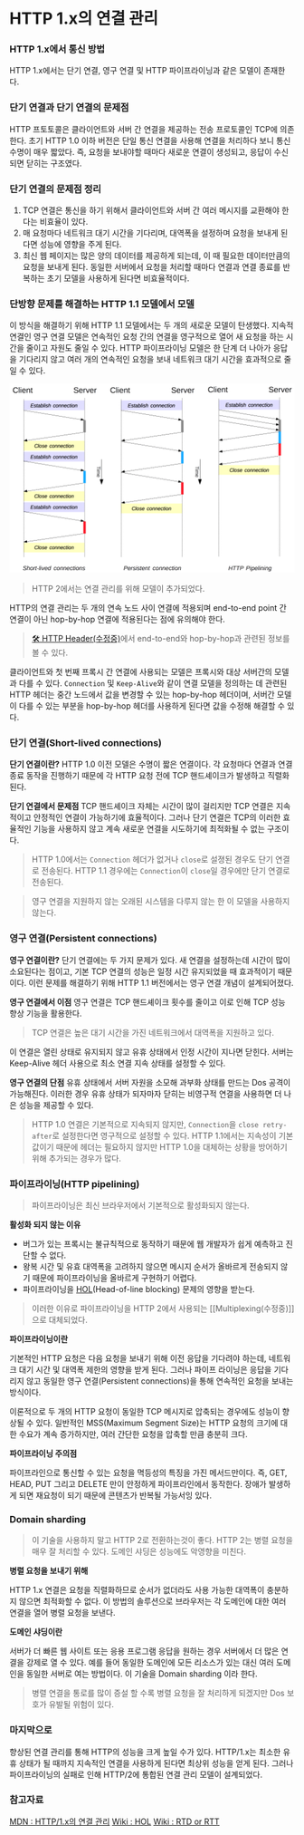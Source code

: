 # HTTP 1.x의 연결 관리
### HTTP 1.x에서 통신 방법
HTTP 1.x에서는 단기 연결, 영구 연결 및 HTTP 파이프라이닝과 같은 모델이 존재한다.

### 단기 연결과 단기 연결의 문제점
HTTP 프토토콜은 클라이언트와 서버 간 연결을 제공하는 전송 프로토콜인 TCP에 의존한다. 초기 HTTP 1.0 이하 버전은 단일 통신 연결을 사용해 연결을 처리하다 보니 통신 수명이 매우 짧았다. 즉, 요청을 보내야할 때마다 새로운 연결이 생성되고, 응답이 수신되면 닫히는 구조였다.

### 단기 연결의 문제점 정리
1. TCP 연결은 통신을 하기 위해서 클라이언트와 서버 간 여러 메시지를 교환해야 한다는 비효율이 있다.
2. 매 요청마다 네트워크 대기 시간을 기다리며,  대역폭을 설정하며 요청을 보내게 된다면 성능에 영향을 주게 된다.
3. 최신 웹 페이지는 많은 양의 데이터를 제공하게 되는데, 이 때 필요한 데이터만큼의 요청을 보내게 된다. 동일한 서버에서 요청을 처리할 때마다 연결과 연결 종료를 반복하는 초기 모델을 사용하게 된다면 비효율적이다.

### 단방향 문제를 해결하는 HTTP 1.1 모델에서 모델
이 방식을 해결하기 위해 HTTP 1.1 모델에서는 두 개의 새로운 모델이 탄생했다. 지속적 연결인 영구 연결 모델은 연속적인 요청 간의 연결을 영구적으로 열어 새 요청을 하는 시간을 줄이고 자원도 줄일 수 있다. HTTP 파이프라이닝 모델은 한 단계 더 나아가 응답을 기다리지 않고 여러 개의 연속적인 요청을 보내 네트워크 대기 시간을 효과적으로 줄일 수 있다.


![이미지](/Network/HTTP/1.png)
    

> HTTP 2에서는 연결 관리를 위해 모델이 추가되었다.

HTTP의 연결 관리는 두 개의 연속 노드 사이 연결에 적용되며 end-to-end point 간 연결이 아닌 hop-by-hop 연결에 적용된다는 점에 유의해야 한다. 

> [🛠 HTTP Header(수정중)](/Network/HTTP/HTTP%20Header(%EC%88%98%EC%A0%95%EC%A4%91).md)에서 end-to-end와 hop-by-hop과 관련된 정보를 볼 수 있다.

클라이언트와 첫 번째 프록시 간 연결에 사용되는 모델은 프록시와 대상 서버간의 모델과 다를 수 있다. `Connection` 및 `Keep-Alive`와 같이 연결 모델을 정의하는 데 관련된 HTTP 헤더는 중간 노드에서 값을 변경할 수 있는 hop-by-hop 헤더이며, 서버간 모델이 다를 수 있는 부분을 hop-by-hop 헤더를 사용하게 된다면 값을 수정해 해결할 수 있다.

### 단기 연결(Short-lived connections)

**단기 연결이란?**
HTTP 1.0 이전 모델은 수명이 짧은 연결이다. 각 요청마다 연결과 연결 종료 동작을 진행하기 때문에 각 HTTP 요청 전에 TCP 핸드셰이크가 발생하고 직렬화된다. 

**단기 연결에서 문제점**
TCP 핸드셰이크 자체는 시간이 많이 걸리지만 TCP 연결은 지속적이고 안정적인 연결이 가능하기에 효율적이다. 그러나 단기 연결은 TCP의 이러한 효율적인 기능을 사용하지 않고 계속 새로운 연결을 시도하기에 최적화될 수 없는 구조이다.

> HTTP 1.0에서는 `Connection` 헤더가 없거나 `close`로 설졍된 경우도 단기 연결로 전송된다. HTTP 1.1 경우에는 `Connection`이 `close`일 경우에만 단기 연결로 전송된다.

> 영구 연결을 지원하지 않는 오래된 시스템을 다루지 않는 한 이 모델을 사용하지 않는다.

### 영구 연결(Persistent connections)

**영구 연결이란?**
단기 연결에는 두 가지 문제가 있다. 새 연결을 설정하는데 시간이 많이 소요된다는 점이고, 기본 TCP 연결의 성능은 일정 시간 유지되었을 때 효과적이기 때문이다. 이런 문제를 해결하기 위해 HTTP 1.1 버전에서는 영구 연결 개념이 설계되어졌다.

**영구 연결에서 이점**
영구 연결은 TCP 핸드셰이크 횟수를 줄이고 이로 인해 TCP 성능 향상 기능을 활용한다.

> TCP 연결은 높은 대기 시간을 가진 네트워크에서 대역폭을 지원하고 있다.

이 연결은 열린 상태로 유지되지 않고 유휴 상태에서 인정 시간이 지나면 닫힌다. 서버는 Keep-Alive 헤더 사용으로 최소 연결 지속 상태를 설정할 수 있다.

**영구 연결의 단점**
유휴 상태에서 서버 자원을 소모해 과부화 상태를 만드는 Dos 공격이 가능해진다. 이러한 경우 유휴 상태가 되자마자 닫히는 비영구적 연결을 사용하면 더 나은 성능을 제공할 수 있다.

> HTTP 1.0 연결은 기본적으로 지속되지 않지만, `Connection`을 `close retry-after`로 설정한다면 영구적으로 설정할 수 있다.
> HTTP 1.1에서는 지속성이 기본값이기 때문에 헤더는 필요하지 않지만 HTTP 1.0을 대체하는 상황을 방어하기 위해 추가되는 경우가 많다.


### 파이프라이닝(HTTP pipelining)

> 파이프라이닝은 최신 브라우저에서 기본적으로 활성화되지 않는다. 

**활성화 되지 않는 이유**

- 버그가 있는 프록시는 불규칙적으로 동작하기 때문에 웹 개발자가 쉽게 예측하고 진단할 수 없다.
- 왕복 시간 및 유효 대역폭을 고려하지 않으면 메시지 순서가 올바르게 전송되지 않기 때문에 파이프라이닝을 올바르게 구현하기 어렵다.
- 파이프라이닝을 [HOL](https://en.wikipedia.org/wiki/Head-of-line_blocking)(Head-of-line blocking) 문제의 영향을 받는다.

> 이러한 이유로 파이프라이닝을 HTTP 2에서 사용되는 [[Multiplexing(수정중)]]으로 대체되었다.

**파이프라이닝이란**

기본적인 HTTP 요청은 다음 요청을 보내기 위해 이전 응답을 기다려야 하는데, 네트워크 대기 시간 및 대역폭 제한의 영향을 받게 된다. 그러나 파이프 라이닝은 응답을 기다리지 않고 동일한 영구 연결(Persistent connections)을 통해 연속적인 요청을 보내는 방식이다. 

이론적으로 두 개의 HTTP 요청이 동일한 TCP 메시지로 압축되는 경우에도 성능이 향상될 수 있다. 일반적인 MSS(Maximum Segment Size)는 HTTP 요청의 크기에 대한 수요가 계속 증가하지만, 여러 간단한 요청을 압축할 만큼 충분히 크다.

**파이프라이닝 주의점**

파이프라인으로 통신할 수 있는 요청을 멱등성의 특징을 가진 메서드만이다. 즉, GET, HEAD, PUT 그리고 DELETE 만이 안정하게 파이프라인에서 동작한다. 장애가 발생하게 되면 재요청이 되기 때문에 콘텐츠가 반복될 가능서잉 있다.


### Domain sharding

> 이 기술을 사용하지 말고 HTTP 2로 전환하는것이 좋다. HTTP 2는 병렬 요청을 매우 잘 처리할 수 있다. 도메인 샤딩은 성능에도 악영향을 미친다.

**병렬 요청을 보내기 위해**

HTTP 1.x 연결은 요청을 직렬화하므로 순서가 없더라도 사용 가능한 대역폭이 충분하지 않으면 최적화할 수 없다. 이 방법의 솔루션으로 브라우저는 각 도메인에 대한 여러 연결을 열어 병렬 요청을 보낸다.

**도메인 샤딩이란**

서버가 더 빠른 웹 사이트 또는 응용 프로그램 응답을 원하는 경우 서버에서 더 많은 연결을 강제로 열 수 있다. 예를 들어 동일한 도메인에 모든 리소스가 있는 대신 여러 도메인을 동일한 서버로 여는 방법이다. 이 기술을 Domain sharding 이라 한다.

> 병렬 연결을 통로를 많이 증설 할 수록 병렬 요청을 잘 처리하게 되겠지만 Dos 보호가 유발될 위험이 있다.

### 마지막으로
향상된 연결 관리를 통해 HTTP의 성능을 크게 높일 수가 있다. HTTP/1.x는 최소한 유휴 상태가 될 때까지 지속적인 연결을 사용하게 된다면 최상위 성능을 얻게 된다. 그러나 파이프라이닝의 실패로 인해 HTTP/2에 통합된 연결 관리 모델이 설계되었다.

### 참고자료
[MDN : HTTP/1.x의 연결 관리](https://developer.mozilla.org/en-US/docs/Web/HTTP/Connection_management_in_HTTP_1.x)
[Wiki : HOL](https://en.wikipedia.org/wiki/Head-of-line_blocking)
[Wiki : RTD or RTT](https://en.wikipedia.org/wiki/Round-trip_delay)